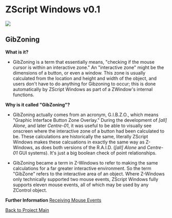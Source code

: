 # ZScript Windows v0.1

![](https://github.com/Saican/ZSWin/blob/master/README/ZSWin_Logo.png)

## GibZoning

**What is it?**
- GibZoning is a term that essentially means, "checking if the mouse cursor is within an interactive zone."  An "interactive zone" might be the dimensions of a button, or even a window.  This zone is usually calculated from the location and height and width of the object, and users don't have to do anything for Gibzoning to occur; this is done automatically by ZScript Windows as part of a ZWindow's internal functions.

**Why is it called "GibZoning"?**
- GibZoning actually comes from an acronym, G.I.B.Z.O., which means "Graphic Interface Button Zone Overlay."  During the development of *[all] Alone*, and later *Centre-01*, it was useful to be able to visually see onscreen where the interactive zone of a button had been calculated to be.  These calculations are historically the same, literally ZScript Windows makes these calcuations in exactly the same way as Z-Windows, as does both versions of the R.A.I.D. (*[all] Alone* and *Centre-01* GUI systems).  It's just a big boolean check of point relationships.

- GibZoning became a term in Z-Windows to refer to making the same calculations for a far greater interactive environment.  So the term "GibZone" refers to the interactive area of an object.  Where Z-Windows only technically supported two mouse events, ZScript Windows fully supports eleven mouse events, all of which may be used by any ZControl object.

**Further Information**
[Receiving Mouse Events](https://github.com/Saican/ZSWin/blob/master/README/03%20-%20Receiving%20Mouse%20Events.md)

[Back to Project Main](https://github.com/Saican/ZSWin "Back to Project Main")